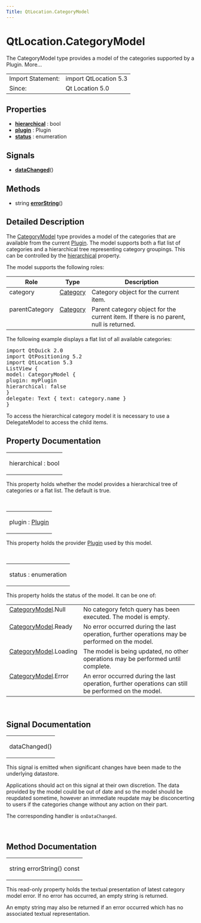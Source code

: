 ```yaml
---
Title: QtLocation.CategoryModel
---
```


# QtLocation.CategoryModel

<span class="subtitle"></span>
<!-- $$$CategoryModel-brief -->
<p>The CategoryModel type provides a model of the categories supported by a Plugin. More...</p>
<!-- @@@CategoryModel -->
<table class="alignedsummary">
<tr><td class="memItemLeft rightAlign topAlign"> Import Statement:</td><td class="memItemRight bottomAlign"> import QtLocation 5.3</td></tr><tr><td class="memItemLeft rightAlign topAlign"> Since:</td><td class="memItemRight bottomAlign">  Qt Location 5.0</td></tr></table><ul>
</ul>
<h2 id="properties">Properties</h2>
<ul>
<li class="fn"><b><b><a href="#hierarchical-prop">hierarchical</a></b></b> : bool</li>
<li class="fn"><b><b><a href="#plugin-prop">plugin</a></b></b> : Plugin</li>
<li class="fn"><b><b><a href="#status-prop">status</a></b></b> : enumeration</li>
</ul>
<h2 id="signals">Signals</h2>
<ul>
<li class="fn"><b><b><a href="#dataChanged-signal">dataChanged</a></b></b>()</li>
</ul>
<h2 id="methods">Methods</h2>
<ul>
<li class="fn">string <b><b><a href="#errorString-method">errorString</a></b></b>()</li>
</ul>
<!-- $$$CategoryModel-description -->
<h2 id="details">Detailed Description</h2>
</p>
<p>The <a href="index.html">CategoryModel</a> type provides a model of the categories that are available from the current <a href="QtLocation.location-places-qml.md#plugin">Plugin</a>. The model supports both a flat list of categories and a hierarchical tree representing category groupings. This can be controlled by the <a href="#hierarchical-prop">hierarchical</a> property.</p>
<p>The model supports the following roles:</p>
<table class="generic">
<thead><tr class="qt-style"><th >Role</th><th >Type</th><th >Description</th></tr></thead>
<tr valign="top"><td >category</td><td ><a href="QtLocation.location-cpp-qml.md#category">Category</a></td><td >Category object for the current item.</td></tr>
<tr valign="top"><td >parentCategory</td><td ><a href="QtLocation.location-cpp-qml.md#category">Category</a></td><td >Parent category object for the current item. If there is no parent, null is returned.</td></tr>
</table>
<p>The following example displays a flat list of all available categories:</p>
<pre class="qml">import QtQuick 2.0
import QtPositioning 5.2
import QtLocation 5.3
<span class="type">ListView</span> {
<span class="name">model</span>: <span class="name">CategoryModel</span> {
<span class="name">plugin</span>: <span class="name">myPlugin</span>
<span class="name">hierarchical</span>: <span class="number">false</span>
}
<span class="name">delegate</span>: <span class="name">Text</span> { <span class="name">text</span>: <span class="name">category</span>.<span class="name">name</span> }
}</pre>
<p>To access the hierarchical category model it is necessary to use a DelegateModel to access the child items.</p>
<!-- @@@CategoryModel -->
<h2>Property Documentation</h2>
<!-- $$$hierarchical -->
<table class="qmlname"><tr valign="top" id="hierarchical-prop"><td class="tblQmlPropNode"><p><span class="name">hierarchical</span> : <span class="type">bool</span></p></td></tr></table><p>This property holds whether the model provides a hierarchical tree of categories or a flat list. The default is true.</p>
<!-- @@@hierarchical -->
<br/>
<!-- $$$plugin -->
<table class="qmlname"><tr valign="top" id="plugin-prop"><td class="tblQmlPropNode"><p><span class="name">plugin</span> : <span class="type"><a href="QtLocation.Plugin.md">Plugin</a></span></p></td></tr></table><p>This property holds the provider <a href="QtLocation.location-places-qml.md#plugin">Plugin</a> used by this model.</p>
<!-- @@@plugin -->
<br/>
<!-- $$$status -->
<table class="qmlname"><tr valign="top" id="status-prop"><td class="tblQmlPropNode"><p><span class="name">status</span> : <span class="type">enumeration</span></p></td></tr></table><p>This property holds the status of the model. It can be one of:</p>
<table class="generic">
<tr valign="top"><td ><a href="index.html">CategoryModel</a>.Null</td><td >No category fetch query has been executed. The model is empty.</td></tr>
<tr valign="top"><td ><a href="index.html">CategoryModel</a>.Ready</td><td >No error occurred during the last operation, further operations may be performed on the model.</td></tr>
<tr valign="top"><td ><a href="index.html">CategoryModel</a>.Loading</td><td >The model is being updated, no other operations may be performed until complete.</td></tr>
<tr valign="top"><td ><a href="index.html">CategoryModel</a>.Error</td><td >An error occurred during the last operation, further operations can still be performed on the model.</td></tr>
</table>
<!-- @@@status -->
<br/>
<h2>Signal Documentation</h2>
<!-- $$$dataChanged -->
<table class="qmlname"><tr valign="top" id="dataChanged-signal"><td class="tblQmlFuncNode"><p><span class="name">dataChanged</span>()</p></td></tr></table><p>This signal is emitted when significant changes have been made to the underlying datastore.</p>
<p>Applications should act on this signal at their own discretion. The data provided by the model could be out of date and so the model should be reupdated sometime, however an immediate reupdate may be disconcerting to users if the categories change without any action on their part.</p>
<p>The corresponding handler is <code>onDataChanged</code>.</p>
<!-- @@@dataChanged -->
<br/>
<h2>Method Documentation</h2>
<!-- $$$errorString -->
<table class="qmlname"><tr valign="top" id="errorString-method"><td class="tblQmlFuncNode"><p><span class="type">string</span> <span class="name">errorString</span>() const</p></td></tr></table><p>This read-only property holds the textual presentation of latest category model error. If no error has occurred, an empty string is returned.</p>
<p>An empty string may also be returned if an error occurred which has no associated textual representation.</p>
<!-- @@@errorString -->
<br/>
